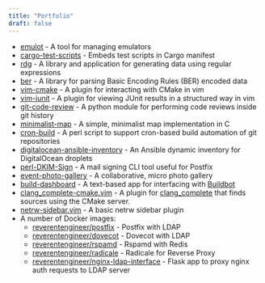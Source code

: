 ```yaml
---
title: "Portfolio"
draft: false
---
```


+ [emulot](/emulot) - A tool for managing emulators
+ [cargo-test-scripts](https://crates.io/crates/cargo-test-scripts) - Embeds test scripts in Cargo manifest
+ [rdg](/rdg) - A library and application for generating data using regular expressions
+ [ber](/ber) - A library for parsing Basic Encoding Rules (BER) encoded data
+ [vim-cmake](https://github.com/ReverentEngineer/vim-cmake) - A plugin for interacting with CMake in vim
+ [vim-junit](https://github.com/ReverentEngineer/vim-junit) - A plugin for viewing JUnit results in a structured way in vim
+ [git-code-review](/git-code-review) - A python module for performing code reviews inside git history
+ [minimalist-map](/minimalist-map) - A simple, minimalist map implementation in C
+ [cron-build](https://github.com/ReverentEngineer/cron-build) - A perl script to support cron-based build automation of git repositories
+ [digitalocean-ansible-inventory](https://github.com/ReverentEngineer/digitalocean-ansible-inventory) - An Ansible dynamic inventory for DigitalOcean droplets
+ [perl-DKIM-Sign](https://github.com/ReverentEngineer/perl-DKIM-Sign) - A mail signing CLI tool useful for Postfix
+ [event-photo-gallery](https://github.com/ReverentEngineer/event-photo-gallery) - A collaborative, micro photo gallery
+ [build-dashboard](/build-dashboard) - A text-based app for interfacing with [Buildbot](https://github.com/buildbot/buildbot)
+ [clang_complete-cmake.vim](https://github.com/ReverentEngineer/clang_complete-cmake.vim) - A plugin for [clang_complete](https://github.com/Rip-Rip/clang_complete) that finds sources using the CMake server.
+ [netrw-sidebar.vim](https://github.com/ReverentEngineer/netrw-sidebar.vim) - A basic netrw sidebar plugin
+ A number of Docker images:
  - [reverentengineer/postfix](https://github.com/ReverentEngineer/docker-postfix) - Postfix with LDAP
  - [reverentengineer/dovecot](https://github.com/ReverentEngineer/docker-dovecot) - Dovecot with LDAP
  - [reverentengineer/rspamd](https://github.com/ReverentEngineer/docker-rspamd) - Rspamd with Redis
  - [reverentengineer/radicale](https://github.com/ReverentEngineer/docker-radicale)  - Radicale for Reverse Proxy
  - [reverentengineer/nginx-ldap-interface](https://github.com/ReverentEngineer/docker-nginx-ldap-interface) - Flask app to proxy nginx auth requests to LDAP server
